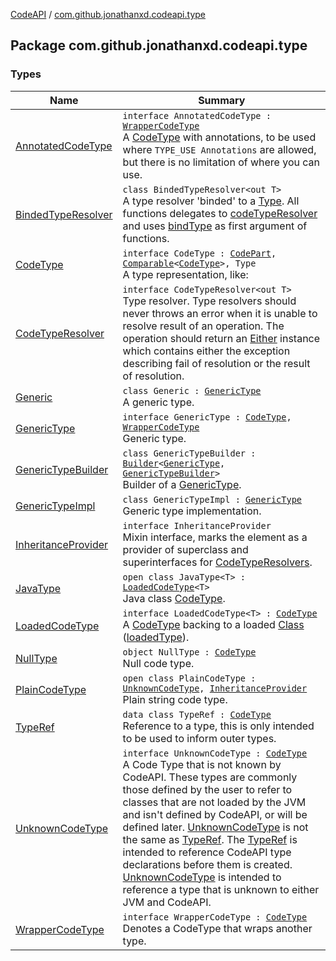 [CodeAPI](../index.md) / [com.github.jonathanxd.codeapi.type](.)

## Package com.github.jonathanxd.codeapi.type

### Types

| Name | Summary |
|---|---|
| [AnnotatedCodeType](-annotated-code-type/index.md) | `interface AnnotatedCodeType : `[`WrapperCodeType`](-wrapper-code-type/index.md)<br>A [CodeType](-code-type/index.md) with annotations, to be used where `TYPE_USE Annotations` are allowed, but there is no limitation of where you can use. |
| [BindedTypeResolver](-binded-type-resolver/index.md) | `class BindedTypeResolver<out T>`<br>A type resolver 'binded' to a [Type](#). All functions delegates to [codeTypeResolver](-binded-type-resolver/code-type-resolver.md) and uses [bindType](-binded-type-resolver/bind-type.md) as first argument of functions. |
| [CodeType](-code-type/index.md) | `interface CodeType : `[`CodePart`](../com.github.jonathanxd.codeapi/-code-part/index.md)`, `[`Comparable`](https://kotlinlang.org/api/latest/jvm/stdlib/kotlin/-comparable/index.html)`<`[`CodeType`](-code-type/index.md)`>, Type`<br>A type representation, like: |
| [CodeTypeResolver](-code-type-resolver/index.md) | `interface CodeTypeResolver<out T>`<br>Type resolver. Type resolvers should never throws an error when it is unable to resolve result of an operation. The operation should return an [Either](#) instance which contains either the exception describing fail of resolution or the result of resolution. |
| [Generic](-generic/index.md) | `class Generic : `[`GenericType`](-generic-type/index.md)<br>A generic type. |
| [GenericType](-generic-type/index.md) | `interface GenericType : `[`CodeType`](-code-type/index.md)`, `[`WrapperCodeType`](-wrapper-code-type/index.md)<br>Generic type. |
| [GenericTypeBuilder](-generic-type-builder/index.md) | `class GenericTypeBuilder : `[`Builder`](-generic-type/-builder/index.md)`<`[`GenericType`](-generic-type/index.md)`, `[`GenericTypeBuilder`](-generic-type-builder/index.md)`>`<br>Builder of a [GenericType](-generic-type/index.md). |
| [GenericTypeImpl](-generic-type-impl/index.md) | `class GenericTypeImpl : `[`GenericType`](-generic-type/index.md)<br>Generic type implementation. |
| [InheritanceProvider](-inheritance-provider/index.md) | `interface InheritanceProvider`<br>Mixin interface, marks the element as a provider of superclass and superinterfaces for [CodeTypeResolvers](-code-type-resolver/index.md). |
| [JavaType](-java-type/index.md) | `open class JavaType<T> : `[`LoadedCodeType`](-loaded-code-type/index.md)`<T>`<br>Java class [CodeType](-code-type/index.md). |
| [LoadedCodeType](-loaded-code-type/index.md) | `interface LoadedCodeType<T> : `[`CodeType`](-code-type/index.md)<br>A [CodeType](-code-type/index.md) backing to a loaded [Class](#) ([loadedType](-loaded-code-type/loaded-type.md)). |
| [NullType](-null-type/index.md) | `object NullType : `[`CodeType`](-code-type/index.md)<br>Null code type. |
| [PlainCodeType](-plain-code-type/index.md) | `open class PlainCodeType : `[`UnknownCodeType`](-unknown-code-type.md)`, `[`InheritanceProvider`](-inheritance-provider/index.md)<br>Plain string code type. |
| [TypeRef](-type-ref/index.md) | `data class TypeRef : `[`CodeType`](-code-type/index.md)<br>Reference to a type, this is only intended to be used to inform outer types. |
| [UnknownCodeType](-unknown-code-type.md) | `interface UnknownCodeType : `[`CodeType`](-code-type/index.md)<br>A Code Type that is not known by CodeAPI. These types are commonly those defined by the user to refer to classes that are not loaded by the JVM and isn't defined by CodeAPI, or will be defined later. [UnknownCodeType](-unknown-code-type.md) is not the same as [TypeRef](-type-ref/index.md). The [TypeRef](-type-ref/index.md) is intended to reference CodeAPI type declarations before them is created. [UnknownCodeType](-unknown-code-type.md) is intended to reference a type that is unknown to either JVM and CodeAPI. |
| [WrapperCodeType](-wrapper-code-type/index.md) | `interface WrapperCodeType : `[`CodeType`](-code-type/index.md)<br>Denotes a CodeType that wraps another type. |
